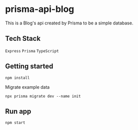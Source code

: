 # prisma-api-blog

This is a Blog's api created by Prisma to be a simple database.


## Tech Stack

`Express` `Prisma` `TypeScript`

## Getting started

```
npm install
```

Migrate example data

```
npx prisma migrate dev --name init
```

## Run app

```
npm start
```
